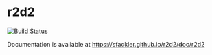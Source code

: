 r2d2
====

[![Build Status](https://travis-ci.org/sfackler/r2d2.svg?branch=master)](https://travis-ci.org/sfackler/r2d2)

Documentation is available at https://sfackler.github.io/r2d2/doc/r2d2
